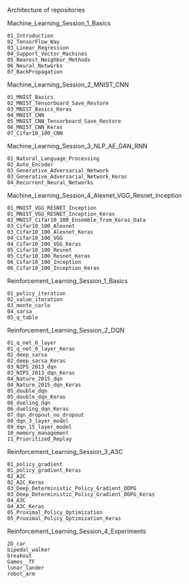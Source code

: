 Architecture of repositories

Machine_Learning_Session_1_Basics

	01_Introduction
	02_TensorFlow_Way
	03_Linear_Regression
	04_Support_Vector_Machines
	05_Nearest_Neighbor_Methods
	06_Neural_Networks
	07_BackPropagation

Machine_Learning_Session_2_MNIST_CNN

	01_MNIST_Basics
	02_MNIST_Tensorboard_Save_Restore
	03_MNIST_Basics_Keras
	04_MNIST_CNN
	05_MNIST_CNN_Tensorboard_Save_Restore
	06_MNIST_CNN_Keras
	07_Cifar10_100_CNN

Machine_Learning_Session_3_NLP_AE_GAN_RNN

	01_Natural_Language_Processing
	02_Auto_Encoder
	03_Generative_Adversarial_Network
	03_Generative_Adversarial_Network_Keras
	04_Recurrent_Neural_Networks

Machine_Learning_Session_4_Alexnet_VGG_Resnet_Inception

	01_MNIST_VGG_RESNET_Inception
	01_MNIST_VGG_RESNET_Inception_Keras
	02_MNIST_Cifar10_100_Ensemble_from_Keras_Data
	03_Cifar10_100_Alexnet
	03_Cifar10_100_Alexnet_Keras
	04_Cifar10_100_VGG
	04_Cifar10_100_VGG_Keras
	05_Cifar10_100_Resnet
	05_Cifar10_100_Resnet_Keras
	06_Cifar10_100_Inception
	06_Cifar10_100_Inception_Keras

Reinforcement_Learning_Session_1_Basics

	01_policy_iteration
	02_value_iteration
	03_monte_carlo
	04_sarsa
	05_q_table

Reinforcement_Learning_Session_2_DQN

	01_q_net_0_layer
	01_q_net_0_layer_Keras
	02_deep_sarsa
	02_deep_sarsa_Keras
	03_NIPS_2013_dqn
	03_NIPS_2013_dqn_Keras
	04_Nature_2015_dqn
	04_Nature_2015_dqn_Keras
	05_double_dqn
	05_double_dqn_Keras
	06_dueling_dqn
	06_dueling_dqn_Keras
	07_dqn_dropout_no_dropout
	08_dqn_3_layer_model
	09_dqn_15_layer_model
	10_memory_management
	11_Prioritized_Replay

Reinforcement_Learning_Session_3_A3C

	01_policy_gradient
	01_policy_gradient_Keras
	02_A2C
	02_A2C_Keras
	03_Deep_Deterministic_Policy_Gradient_DDPG
	03_Deep_Deterministic_Policy_Gradient_DDPG_Keras
	04_A3C
	04_A3C_Keras
	05_Proximal_Policy_Optimization
	05_Proximal_Policy_Optimization_Keras

Reinforcement_Learning_Session_4_Experiments

	2D_car
	bipedal_walker
	breakout
	Games__TF
	lunar_lander
	robot_arm
